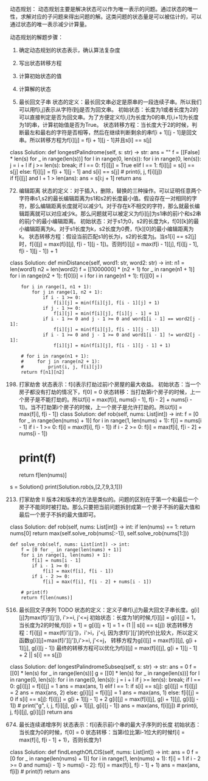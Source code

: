 动态规划：
动态规划主要是解决状态可以作为唯一表示的问题。通过状态的唯一性，求解对应的子问题来得出问题的解。这类问题的状态量是可以被估计的，可以通过状态的唯一表示减少计算量。

动态规划的解题步骤：
1. 确定动态规划的状态表示，确认算法复杂度
2. 写出状态转移方程
3. 计算初始状态的值
4. 计算解的状态

5. 最长回文子串
状态的定义：最长回文串必定是原串的一段连续子串。所以我们可以用f[i,j]表示从字符i到j是否为回文串。
初始状态：长度为1或者长度为2的可以直接判定是否为回文串。为了方便定义f[i,i]为长度为0的串,f[i,i+1]为长度为1的串，计算初始值是否为True。
状态转移方程：当长度大于2的时候，判断最左和最右的字符是否相等，然后在继续判断剩余的串f[i + 1][j - 1]是回文串。所以转移方程为f[i][j] = f[i + 1][j - 1]并且s[i] == s[j]

class Solution:
    def longestPalindrome(self, s: str) -> str:
        ans = ""
        f = [[False] * len(s) for _ in range(len(s))]
        for l in range(0, len(s)):
            for i in range(0, len(s)):
                j = i + l
                if j >= len(s):
                    break;
                if l == 0:
                    f[i][j] = True
                elif l == 1:
                    f[i][j] = s[i] == s[j]
                else:
                    f[i][j] = f[i + 1][j - 1] and s[i] == s[j]
                # print(i, j, f[i][j])  
                if f[i][j] and l + 1 > len(ans):
                    ans = s[i:j + 1]
        return ans

72. 编辑距离
状态的定义：对于插入，删除，替换的三种操作。可以证明任意两个字符串s1,s2的最长编辑距离为s1和s2的长度最小值。假设存在一对相同的字符，那么编辑距离长度就可以减少1。对于存在k不相交的字符，那么就最长编辑距离就可以对应减少k。那么问题就可以被定义为f[i][j]为s1串的前i个和s2串的前j个的最小编辑距离。
初始状态：对于s1为0，s2的长度为k，f[0][k]的最小编辑距离为k。对于s1长度为k，s2长度为0费，f[k][0]的最小编辑距离为k。
状态转移方程：假设当前匹配s1的长为i，s2的长度为j。当s1[i] == s2[j]时，f[i][j] = max(f[i][j], f[i - 1][j - 1])。否则f[i][j] = max(f[i - 1][j], f[i][j - 1], f[i - 1][j - 1]) + 1

class Solution:
    def minDistance(self, word1: str, word2: str) -> int:
        n1 = len(word1)
        n2 = len(word2)
        f = [[1000000] * (n2 + 1) for _ in range(n1 + 1)]
        for i in range(n2 + 1):
            f[0][i] = i
        for i in range(n1 + 1):
            f[i][0] = i

        for i in range(1, n1 + 1):
            for j in range(1, n2 + 1):
                if i - 1 >= 0:
                    f[i][j] = min(f[i][j], f[i - 1][j] + 1)
                if j - 1 >= 0:
                    f[i][j] = min(f[i][j], f[i][j - 1] + 1)
                if i - 1 >= 0 and j - 1 >= 0 and word1[i - 1] == word2[j - 1]:
                    f[i][j] = min(f[i][j], f[i - 1][j - 1])
                if i - 1 >= 0 and j - 1 >= 0 and word1[i - 1] != word2[j - 1]:
                    f[i][j] = min(f[i][j], f[i - 1][j - 1] + 1)

        # for i in range(n1 + 1):
        #     for j in range(n2 + 1):
        #         print(i, j, f[i][j])
        return f[n1][n2]

198. 打家劫舍
状态表示：f[i]表示打劫过前i个房屋的最大收益。
初始状态：当一个房子都没有打劫的情况下，f[0] = 0
状态转移：当打劫第i个房子的时候，上一个房子是不能打劫的。所以f[i] = max(f[i], nums[i - 1], f[i - 2] + nums[i - 1])。当不打劫第i个房子的时候，上一个房子是允许打劫的。所以f[i] = max(f[i], f[i - 1])
class Solution:
    def rob(self, nums: List[int]) -> int:
        f = [0 for _ in range(len(nums) + 1)]
        for i in range(1, len(nums) + 1):
            f[i] = nums[i - 1]
            if i - 1 >= 0:
                f[i] = max(f[i], f[i - 1])
            if i - 2 >= 0:
                f[i] = max(f[i], f[i - 2] + nums[i - 1])

        # print(f)
        return f[len(nums)]

s = Solution()
print(Solution.rob(s,[2,7,9,3,1]))

213. 打家劫舍 II
版本2和版本的方法是类似的。问题的区别在于第一个和最后一个房子不能同时被打劫。那么只要把当前问题拆封成第一个房子不拆的最大值和最后一个房子不拆的最大值即可。

class Solution:
    def rob(self, nums: List[int]) -> int:
        if len(nums) == 1:
            return nums[0]
        return max(self.solve_rob(nums[:-1]), self.solve_rob(nums[1:]))

    def solve_rob(self, nums: List[int]) -> int:
        f = [0 for _ in range(len(nums) + 1)]
        for i in range(1, len(nums) + 1):
            f[i] = nums[i - 1]
            if i - 1 >= 0:
                f[i] = max(f[i], f[i - 1])
            if i - 2 >= 0:
                f[i] = max(f[i], f[i - 2] + nums[i - 1])

        # print(f)
        return f[len(nums)]

516. 最长回文子序列 TODO
状态的定义：定义子串f[i,j]为最大回文子串长度。g[i][j]为max(f[i'][j']), i'>=i, j'<=j
初始状态：长度为1的时候,f[i][j] = g[i][j] = 1，当长度为2的时候,f[i][i + 1] = g[i][j + 1] = 1 + (1 || s[i] == s[j])
状态转移方程：f[i][j] = max(f[i'][j'])，i'>i，j'<j,
因为求f[i'][j']的代价比较大，所以定义函数g[i][j]=max(f[i'][j']),i'>=i, j'<=j，
转移方程为g[i][j] = max(f[i][j], g[i + 1][j], g[i][j - 1])
最终的转移方程可以优化为f[i][j] = max(f[i][j], g[i + 1][j - 1] + 2 || s[i] == s[j])

class Solution:
    def longestPalindromeSubseq(self, s: str) -> str:
        ans = 0
        f = [[0] * len(s) for _ in range(len(s))]
        g = [[0] * len(s) for _ in range(len(s))]
        for l in range(0, len(s)):
            for i in range(0, len(s)):
                j = i + l
                if j >= len(s):
                    break;
                if l == 0:
                    g[i][j] = f[i][j] = 1
                    ans = max(ans, 1)
                elif l == 1:
                    if s[i] == s[j]:
                        g[i][j] = f[i][j] = 2
                        ans = max(ans, 2)
                    else:
                        g[i][j] = f[i][j] = 1
                        ans = max(ans, 1)
                else:
                    f[i][j] = 0
                    if s[i] == s[j]:
                        f[i][j] = g[i + 1][j - 1] + 2
                    g[i][j] = max(f[i][j], g[i + 1][j], g[i][j - 1])
                    # print("g", i, j, f[i][j], g[i + 1][j], g[i][j - 1])
                    ans = max(ans, f[i][j])
                # print(i, j, f[i][j], g[i][j])
        return ans


674. 最长连续递增序列
状态表示：f[i]表示前i个串的最大子序列的长度
初始状态：当长度为0的时候，f[0] = 0
状态转移：当第i位比第i-1位大的时候f[i] = max(f[i], f[i - 1] + 1)，否则长度为1

class Solution:
    def findLengthOfLCIS(self, nums: List[int]) -> int:
        ans = 0
        f = [0 for _ in range(len(nums) + 1)]
        for i in range(1, len(nums) + 1):
            f[i] = 1
            if i - 2 >= 0 and nums[i - 1] > nums[i - 2]:
                f[i] = max(f[i], f[i - 1] + 1)
            ans = max(ans, f[i])
        # print(f)
        return ans